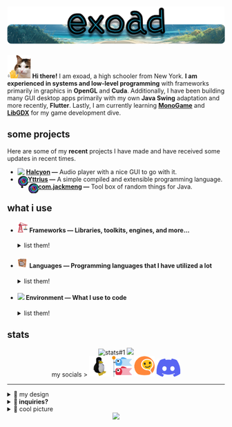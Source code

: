 <h1 align="center">
  <img src="title_pic.png" alt="exoad" />
</h1>
<p><img src="wave.png" width=54 /> <strong>Hi there!</strong> I am exoad, a high schooler from New York. <strong>I am experienced in systems and
    low-level programming</strong> with frameworks primarily in graphics in <strong>OpenGL</strong> and
  <strong>Cuda</strong>. Additionally, I have been building many GUI desktop apps primarily with my own <strong>Java
    Swing</strong> adaptation and more recently, <strong>Flutter</strong>. Lastly, I am currently learning <a
    href="https://www.monogame.net/"><strong>MonoGame</strong></a> and <a
    href="https://libgdx.com/"><strong>LibGDX</strong></a> for my game development dive.</p>
<h2>some projects</h2>
<p>Here are some of my <strong>recent</strong> projects I have made and have received some updates in recent times.</p>
<ul>
  <li>
    <a href="https://github.com/Halcyoninae"> <img align="left"
        src="https://github.com/Halcyoninae/Halcyon.c/blob/master/assets/app/Halcyon_Logo.png" width=20>
      <strong>Halcyon</a> —</strong> Audio player with a nice GUI to go with it.
  </li>
  <li>
    <a href="https://github.com/exoad/yttriuslang.c"> <img align="left" src="unknown.png" width=24> <strong>Yttrius</a>
    —</strong> A simple compiled and extensible programming language.
  </li>
  <li>
    <a href="https://github.com/exoad/com.jackmeng"> <img align="left" src="unknown.png" width=24>
      <strong>com.jackmeng</a> —</strong> Tool box of random things for Java.
  </li>
</ul>
<h2>what i use</h2>
<ul>
  <li>
    <h4> <img src="construction.png" width=24 /> <strong>Frameworks —</strong> Libraries, toolkits, engines, and more...
    </h4>
    <details>
      <summary>
        list them!
      </summary>
      <ul>
        <li><a href="https://www.glfw.org/"> <img align="left" src="OpenGL_100px_June16.png" width=24>GLFW</a></li>
        <li><a href="https://flutter.dev"> <img align="left"
              src="https://storage.googleapis.com/cms-storage-bucket/0dbfcc7a59cd1cf16282.png" width=16>Flutter</a></li>
        <li><a href="https://docs.oracle.com/en/java/javase/17/docs/api/java.desktop/javax/swing/package-summary.html">
            <img align="left" src="https://brandslogos.com/wp-content/uploads/images/java-logo-2.png" width=16>Swing</a>
        </li>
        <li><a href="https://github.com/Kode/Kha"> <img align="left"
              src="https://haxe.org/img/branding/haxe-logo-glyph.png" width=20>Kha</a></li>
        <li><a href="https://www.google.com/search?client=firefox-b-1-d&q=libgdx"> <img align="left"
              src="https://avatars.githubusercontent.com/u/509841?s=200&v=4" width=20>LibGDX</a></li>
        <li><a href="https://www.monogame.net/"> <img align="left"
              src="https://github.com/MonoGame/MonoGame.Logo/raw/master/FullColorOnLight/LogoOnly_128px.png?raw=true"
              width=20>MonoGame</a></li>
        <li><a href="https://nodejs.org/en"> <img align="left" src="nodejs.png" width=20>NodeJS <em>[including NPM
              packages]</em></a></li>
        <li><a href="https://llvm.org/"> <img align="left" src="https://llvm.org/img/DragonMedium.png" width=20>LLVM</a>
        </li>
        <li><a href="https://github.com/Kode/Kha"> <img align="left" src="https://github.com/Kode.png?size=512"
              width=20>Kha</a></li>
        <li><a href="https://tauri.app/"> <img align="left" src="tauri.png" width=20>Tauri</a></li>
        <li><a href="https://skia.org/"> <img align="left"
              src="https://upload.wikimedia.org/wikipedia/en/thumb/3/33/Skia_Project_Logo.svg/263px-Skia_Project_Logo.svg.png"
              width=20>Skia</a></li>
      </ul>
    </details>
  </li>
  <li>
    <h4><img src="command_block.gif" width=24 /> <strong>Languages —</strong> Programming languages that I have utilized
      a lot</h4>
    <details>
      <summary>
        list them!
      </summary>
      <ul>
        <li>
          <strong>Object Oriented</strong>
          <ul>
            <li>Java/Kotlin (>3) </li>
            <li>Dart (>2)</li>
            <li>C++ (>4)</li>
            <li>Haxe (>3)</li>
            <li>C# (>0.5)</li>
          </ul>
        </li>
        <li>
          <strong>Script-based</strong>
          <ul>
            <li>JavaScript (>2)</li>
            <li>Lua (>4)</li>
          </ul>
        </li>
        <li>
          <strong>General</strong>
          <ul>
            <li>C (>5)</li>
            <li>Rust (>0.5)</li>
          </ul>
        </li>
      </ul>
    </details>
  </li>
  <li>
    <h4><img src="https://emojigraph.org/media/google/night-with-stars_1f303.png" width=24 /> <strong>Environment
        —</strong> What I use to code</h4>
    <details>
      <summary>list them!</summary>
      <ul>
        <li><strong>Editors</strong>: <a href="https://code.visualstudio.com/"><img
              src="https://img.shields.io/badge/Visual%20Studio%20Code-0078d7.svg?style=flat-square&logo=visual-studio-code&logoColor=white"
              alt="VSCode" /></a> <a href="https://www.jetbrains.com/idea/"><img
              src="https://img.shields.io/badge/IntelliJIDEA-000000.svg?style=flat-square&logo=intellij-idea&logoColor=white"
              alt="IntelliJ IDEA" /></a></li>
        <li><strong>Browser</strong>: <a href="https://www.mozilla.org/en-US/firefox/new/"><img
              src="https://img.shields.io/badge/Firefox-FF7139?style=flat-square&logo=Firefox-Browser&logoColor=white"
              alt="Firefox" /></a></li>
        <li><strong>OS</strong>: <a href="https://manjaro.org/"><img
              src="https://img.shields.io/badge/Manjaro-35BF5C?style=flat-square&logo=Manjaro&logoColor=white"
              alt="Manjaro" /></a></li>
      </ul>
    </details>
  </li>
</ul>
<h2>stats</h2>
<div align="center">
  <img  alt="stats#1" src="http://github-profile-summary-cards.vercel.app/api/cards/profile-details?username=exoad&theme=tokyonight" />
  <img
    src="https://github-readme-stats.vercel.app/api/top-langs/?username=exoad&layout=compact&langs_count=8&hide_border=true&hide_title=true&theme=tokyonight" />
  <div>
    my socials >
    <a href="https://github.com/exoad"><img src="1689908066576652.gif" height=48 /></a>
    <a href="https://open.spotify.com/playlist/25rvIynJB1LPLHkhJpMyGq?si=c19fec2d74374cac"><img src="carp_flag.png"
        height=48 /></a>
    <a href="https://www.youtube.com/@exoad"><img src="i-gif.gif" height=48 /></a>
    <a href="https://discord.gg/PbJQRT9zQ8"><img src="discord-mark-blue.png" height=42 /></a>
  </div>
</div>
<hr>
<be>
  <details>
    <summary>🎨 my design</summary>
    I do not have a specific design that you can recognize. However, my main color palette in these colors:
    <img src="colormap.png" />
    <strong>in the old days</strong>, my main brand color was <code>#89eda4</code>: a bright teal/mint color.
  </details>
  <details>
    <summary>
      <strong>🎀 inquiries?</strong>
    </summary>
    if you have inquiries regarding my software, give me a forward through my discord server: <a
      href="https://discord.gg/PbJQRT9zQ8">https://discord.gg/PbJQRT9zQ8</a>
  </details>
  <details>
    <summary>
      🏮 cool picture
    </summary>
    <div align="center">
      <img src="海沿いの道.png" />
    </div>
  </details>
  <div align="center">
    <img src="https://profile-counter.glitch.me/exoad/count.svg" />
  </div>

